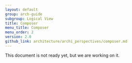 ```yaml
---
layout: default
group: arch-guide
subgroup: Logical View
title: Composer
menu_title: Composer
menu_order: 2
version: 2.0
github_link: architecture/archi_perspectives/composer.md
---
```


This document is not ready yet, but we are working on it.
